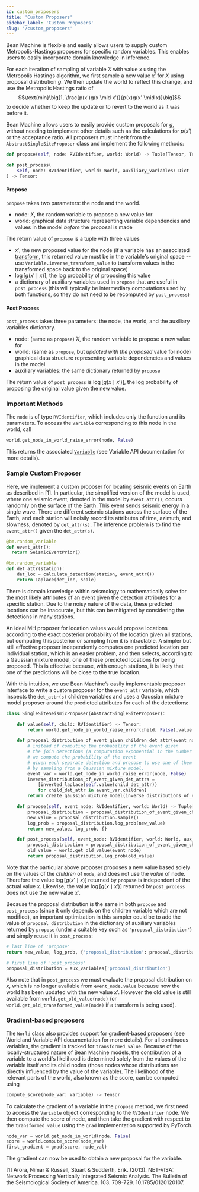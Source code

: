 ```yaml
---
id: custom_proposers
title: 'Custom Proposers'
sidebar_label: 'Custom Proposers'
slug: '/custom_proposers'
---
```


Bean Machine is flexible and easily allows users to supply custom Metropolis-Hastings proposers for specific random variables. This enables users to easily incorporate domain knowledge in inference.

For each iteration of sampling of variable $X$ with value $x$ using the Metropolis Hastings algorithm, we first sample a new value $x'$ for $X$ using proposal distribution $g$. We then update the world to reflect this change, and use the Metropolis Hastings ratio of
$$\text{min}\big[1, \frac{p(x')g(x \mid x')}{p(x)g(x' \mid x)}\big]$$
to decide whether to keep the update or to revert to the world as it was before it.

Bean Machine allows users to easily provide custom proposals for $g$, without needing to implement other details such as the calculations for $p(x')$ or the acceptance ratio. All proposers must inherit from the `AbstractSingleSiteProposer` class and implement the following methods:
```py
def propose(self, node: RVIdentifier, world: World) -> Tuple[Tensor, Tensor, Dict]:
```
```py
def post_process(
    self, node: RVIdentifier, world: World, auxiliary_variables: Dict
) -> Tensor:
```

#### Propose
`propose` takes two parameters: the node and the world.
* node: $X$, the random variable to propose a new value for
* world: graphical data structure representing variable dependencies and values in the model *before* the proposal is made

The return value of `propose` is a tuple with three values
* $x'$, the new proposed value for the node (if a variable has an associated [transform](../programmable_inference/transforms.md), this returned value must be in the variable's original space -- use `Variable.inverse_transform_value` to transform values in the transformed space back to the original space)
* $\log[g(x' \mid x)]$, the log probability of proposing this value
* a dictionary of auxiliary variables used in `propose` that are useful in `post_process` (this will typically be intermediary computations used by both functions, so they do not need to be recomputed by `post_process`)

#### Post Process
`post_process` takes three parameters: the node, the world, and the auxiliary variables dictionary.
* node: (same as `propose`) $X$, the random variable to propose a new value for
* world: (same as `propose`, but *updated with the proposed* value for node) graphical data structure representing variable dependencies and values in the model
* auxiliary variables: the same dictionary returned by `propose`

The return value of `post_process` is $\log[g(x \mid x')]$, the log probability of proposing the original value given the new value.

<!--
    `post_process` it not a very descriptive name. Why not `reverse_proposal_distribution` or something similar?
-->

### Important Methods
The `node` is of type `RVIdentifier`, which includes only the function and its parameters. To access the `Variable` corresponding to this node in the world, call
```py
world.get_node_in_world_raise_error(node, False)
```
This returns the associated [`Variable`](variable.md) (see Variable API documentation for more details).

<!--
    It is odd and surprising that world.get_node_in_world_raise_error(node, False) returns a Variable, not a node, in spite of its name.
    It might be good to rename it.
-->

### Sample Custom Proposer

<!--
It might make sense to replace this example by a more classic Metropolis-Hastings example).
It is a bit more complicated than needed, using a Laplace distribution that is not one of the standard ones.
It involves inverting this distribution but does not actually show the details of doing so.
Also, the proposal distribution doesn't depend on the current value of the variable, which is a non-typical situation for proposal distributions.
-->

Here, we implement a custom proposer for locating seismic events on Earth as described in [1]. In particular, the simplified version of the model is used, where one seismic event, denoted in the model by `event_attr()`, occurs randomly on the surface of the Earth. This event sends seismic energy in a single wave. There are different seismic stations across the surface of the Earth, and each station will noisily record its attributes of time, azimuth, and slowness, denoted by `det_attr(s)`. The inference problem is to find the `event_attr()` given the `det_attr(s)`.

```py
@bm.random_variable
def event_attr():
  return SeismicEventPrior()

@bm.random_variable
def det_attr(station):
    det_loc = calculate_detection(station, event_attr())
    return Laplace(det_loc, scale)
```

There is domain knowledge within seismology to mathematically solve for the most likely attributes of an event given the detection attributes for a specific station. Due to the noisy nature of the data, these predicted locations can be inaccurate, but this can be mitigated by considering the detections in many stations.

An ideal MH proposer for location values would propose locations according to the exact posterior probability of the location given all stations, but computing this posterior or sampling from it is intractable. A simpler but still effective proposer independently computes one predicted location per individual station, which is an easier problem, and then selects, according to a Gaussian mixture model, one of these predicted locations for being proposed. This is effective because, with enough stations, it is likely that one of the predictions will be close to the true location.

With this intuition, we use Bean Machine’s easily implementable proposer interface to write a custom proposer for the `event_attr` variable, which inspects the `det_attr(s)` children variables and uses a Gaussian mixture model proposer around the predicted attributes for each of the detections:

```py
class SingleSiteSeismicProposer(AbstractSingleSiteProposer):

    def value(self, child: RVIdentifier) -> Tensor:
        return world.get_node_in_world_raise_error(child, False).value

    def proposal_distribution_of_event_given_children_det_attr(event_node):
        # instead of computing the probability of the event given
        # the join detections (a computation exponential in the number of detections),
        # we compute the probability of the event
        # given each separate detection and propose to use one of them
        # by sampling from a Gaussian mixture model.
        event_var = world.get_node_in_world_raise_error(node, False)
        inverse_distributions_of_event_given_det_attrs =
            [inverted_laplace(self.value(child_det_attr))
            for child_det_attr in event_var.children]
        return create_gaussian_mixture_model(inverse_distributions_of_event_given_det_attrs)

    def propose(self, event_node: RVIdentifier, world: World) -> Tuple[Tensor, Tensor, Dict]:
        proposal_distribution = proposal_distribution_of_event_given_children_det_attr(event_node)
        new_value = proposal_distribution.sample()
        log_prob = proposal_distribution.log_prob(new_value)
        return new_value, log_prob, {}

    def post_process(self, event_node: RVIdentifier, world: World, aux_variables: Dict) -> Tensor:
        proposal_distribution = proposal_distribution_of_event_given_children_det_attr(event_node)
        old_value = world.get_old_value(event_node)
        return proposal_distribution.log_prob(old_value)
```

Note that the particular above proposer proposes a new value based solely on the values of the *children* of `node`, and does not use the *value* of node.
Therefore the value $\log[g(x' \mid x)]$ returned by `propose` is independent of the actual value $x$.
Likewise, the value $\log[g(x \mid x')]$ returned by `post_process` does not use the new value $x'$.

Because the proposal distribution is the same in both `propose` and `post_process` (since it only depends on the children variable which are not modified),
an important optimization in this sampler could be to add the value of `proposal_distribution` in the dictionary of auxiliary variables returned by `propose` (under a suitable key such as `'proposal_distribution'`) and simply reuse it in `post_process`:

```py
# last line of 'propose'
return new_value, log_prob, {'proposal_distribution': proposal_distribution}
```

```py
# first line of 'post_process'
proposal_distribution = aux_variables['proposal_distribution']
```

Also note that in `post_process` we must evaluate the proposal distribution on $x$, which is no longer available from `event_node.value`
because now the world has been updated with the new value $x'$.
However the old value is still available from `world.get_old_value(node)` (or `world.get_old_transformed_value(node)` if a transform is being used).


### Gradient-based proposers

The `World` class also provides support for gradient-based proposers (see World and Variable API documentation for more details). For all continuous variables, the gradient is tracked for `transformed_value`. Because of the locally-structured nature of Bean Machine models, the contribution of a variable to a world's likelihood is determined solely from the values of the variable itself and its child nodes (those nodes whose distributions are directly influenced by the value of the variable). The likelihood of the relevant parts of the world, also known as the score, can be computed using
```py
compute_score(node_var: Variable) -> Tensor
```
To calculate the gradient of a variable in the `propose` method, we first need to access the `Variable` object corresponding to the `RVIdentifier` node. We then compute the score of node, and then take the gradient with respect to the `transformed_value` using the `grad` implementation supported by PyTorch.

```py
node_var = world.get_node_in_world(node, False)
score = world.compute_score(node_var)
first_gradient = grad(score, node_val)
```
The gradient can now be used to obtain a new proposal for the variable.

[1] Arora, Nimar & Russell, Stuart & Sudderth, Erik. (2013). NET-VISA: Network Processing Vertically Integrated Seismic Analysis. The Bulletin of the Seismological Society of America. 103. 709-729. 10.1785/0120120107.
